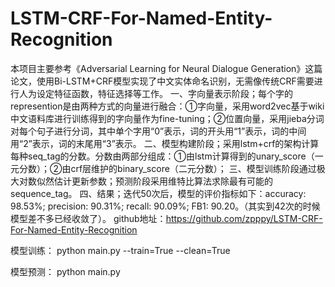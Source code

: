 # LSTM-CRF-For-Named-Entity-Recognition

本项目主要参考《Adversarial Learning for Neural Dialogue Generation》这篇论文，使用Bi-LSTM+CRF模型实现了中文实体命名识别，无需像传统CRF需要进行人为设定特征函数，特征选择等工作。
一、字向量表示阶段；每个字的represention是由两种方式的向量进行融合：①字向量，采用word2vec基于wiki中文语料库进行训练得到的字向量作为fine-tuning；②位置向量，采用jieba分词对每个句子进行分词，其中单个字用“0”表示，词的开头用“1”表示，词的中间用“2”表示，词的末尾用“3”表示。
二、模型构建阶段；采用lstm+crf的架构计算每种seq_tag的分数。分数由两部分组成：①由lstm计算得到的unary_score（一元分数）；②由crf层维护的binary_score（二元分数）；
三、模型训练阶段通过极大对数似然估计更新参数；预测阶段采用维特比算法求除最有可能的 sequence_tag。
四、结果；迭代50次后，模型的评价指标如下：accuracy:  98.53%; precision:  90.31%; recall:  90.09%; FB1:  90.20。（其实到42次的时候模型差不多已经收敛了）。
github地址：https://github.com/zpppy/LSTM-CRF-For-Named-Entity-Recognition

模型训练：
python main.py --train=True --clean=True

模型预测：
python main.py
